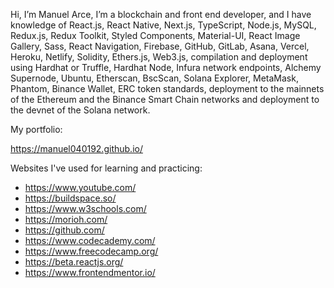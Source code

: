 Hi, I’m Manuel Arce, I’m a blockchain and front end developer, and I have knowledge of React.js, React Native, Next.js, TypeScript, Node.js, MySQL, Redux.js, Redux Toolkit, Styled Components, Material-UI, React Image Gallery, Sass, React Navigation, Firebase, GitHub, GitLab, Asana, Vercel, Heroku, Netlify, Solidity, Ethers.js, Web3.js, compilation and deployment using Hardhat or Truffle, Hardhat Node, Infura network endpoints, Alchemy Supernode, Ubuntu, Etherscan, BscScan, Solana Explorer, MetaMask, Phantom, Binance Wallet, ERC token standards, deployment to the mainnets of the Ethereum and the Binance Smart Chain networks and deployment to the devnet of the Solana network.

My portfolio:

https://manuel040192.github.io/

Websites I've used for learning and practicing:

- https://www.youtube.com/
- https://buildspace.so/
- https://www.w3schools.com/
- https://morioh.com/
- https://github.com/
- https://www.codecademy.com/
- https://www.freecodecamp.org/
- https://beta.reactjs.org/
- https://www.frontendmentor.io/

<!---
manuel040192/manuel040192 is a ✨ special ✨ repository because its `README.md` (this file) appears on your GitHub profile.
You can click the Preview link to take a look at your changes.
--->
